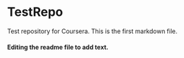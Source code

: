# TestRepo
Test repository for Coursera. 
This is the first markdown file.

#### Editing the readme file to add text.
